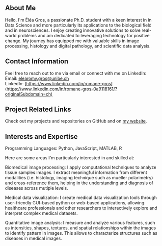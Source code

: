 ## About Me
Hello, I'm Éléa Gros, a passionate Ph.D. student with a keen interest in in Data Science and more particularly its applications to the biological field and in neurosciences. I enjoy creating innovative solutions to solve real-world problems and am dedicated to leveraging technology for positive change. My journey has equipped me with valuable skills in image processing, histology and digital pathology, and scientific data analysis.

## Contact Information
Feel free to reach out to me via email or connect with me on LinkedIn:<br>
Email: elearomy.gros@unibe.ch<br>
LinkedIn: [https://www.linkedin.com/in/romane-gros](https://www.linkedin.com/in/romane-gros-0a9118161/?originalSubdomain=ch)

## Project Related Links
Check out my projects and repositories on GitHub and on [my website](https://eleagros.ch/).

## Interests and Expertise
Programming Languages: Python, JavaScript, MATLAB, R

Here are some areas I'm particularly interested in and skilled at:

Biomedical image processing: I apply computational techniques to analyze tissue samples images. I extract meaningful information from different modalities (i.e. histology, imaging technique such as mueller polarimetry) and cross-reference them, helping in the understanding and diagnosis of diseases across mutiple levels.<br>

Medical data visualization: I create medical data visualization tools through user-friendly GUI-based python or web-based applications, allowing healthcare professionals and other researchers to interactively explore and interpret complex medical datasets.

Quantitative image analysis: I measure and analyze various features, such as intensities, shapes, textures, and spatial relationships within the images to identify pattern in images. This allows to characterize structures such as diseases in medical images.
